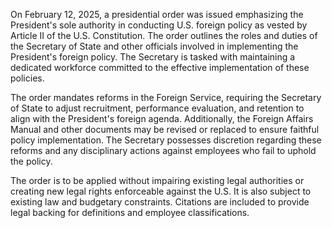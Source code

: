 On February 12, 2025, a presidential order was issued emphasizing the President's sole authority in conducting U.S. foreign policy as vested by Article II of the U.S. Constitution. The order outlines the roles and duties of the Secretary of State and other officials involved in implementing the President's foreign policy. The Secretary is tasked with maintaining a dedicated workforce committed to the effective implementation of these policies.

The order mandates reforms in the Foreign Service, requiring the Secretary of State to adjust recruitment, performance evaluation, and retention to align with the President's foreign agenda. Additionally, the Foreign Affairs Manual and other documents may be revised or replaced to ensure faithful policy implementation. The Secretary possesses discretion regarding these reforms and any disciplinary actions against employees who fail to uphold the policy.

The order is to be applied without impairing existing legal authorities or creating new legal rights enforceable against the U.S. It is also subject to existing law and budgetary constraints. Citations are included to provide legal backing for definitions and employee classifications.